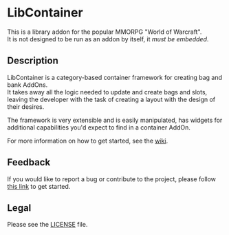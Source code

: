 # LibContainer

This is a library addon for the popular MMORPG "World of Warcraft".  
It is not designed to be run as an addon by itself, it _must be embedded_.

## Description

LibContainer is a category-based container framework for creating bag and bank AddOns.  
It takes away all the logic needed to update and create bags and slots, leaving the developer with the task of creating a layout with the design of their desires.

The framework is very extensible and is easily manipulated, has widgets for additional capabilities you'd expect to find in a container AddOn.

For more information on how to get started, see the [wiki](//github.com/p3lim-wow/LibContainer/wiki).

## Feedback

If you would like to report a bug or contribute to the project, please follow [this link](//github.com/p3lim-wow/LibContainer/issues?q=) to get started.

## Legal

Please see the [LICENSE](//github.com/p3lim-wow/LibContainer/blob/master/LICENSE.txt) file.

